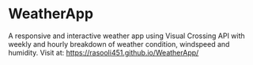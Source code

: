 # WeatherApp
A responsive and interactive weather app using Visual Crossing API with weekly and hourly breakdown of weather condition, windspeed and humidity. Visit at: https://rasooli451.github.io/WeatherApp/

